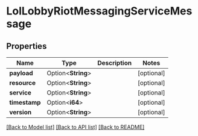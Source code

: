 # LolLobbyRiotMessagingServiceMessage

## Properties

Name | Type | Description | Notes
------------ | ------------- | ------------- | -------------
**payload** | Option<**String**> |  | [optional]
**resource** | Option<**String**> |  | [optional]
**service** | Option<**String**> |  | [optional]
**timestamp** | Option<**i64**> |  | [optional]
**version** | Option<**String**> |  | [optional]

[[Back to Model list]](../README.md#documentation-for-models) [[Back to API list]](../README.md#documentation-for-api-endpoints) [[Back to README]](../README.md)


